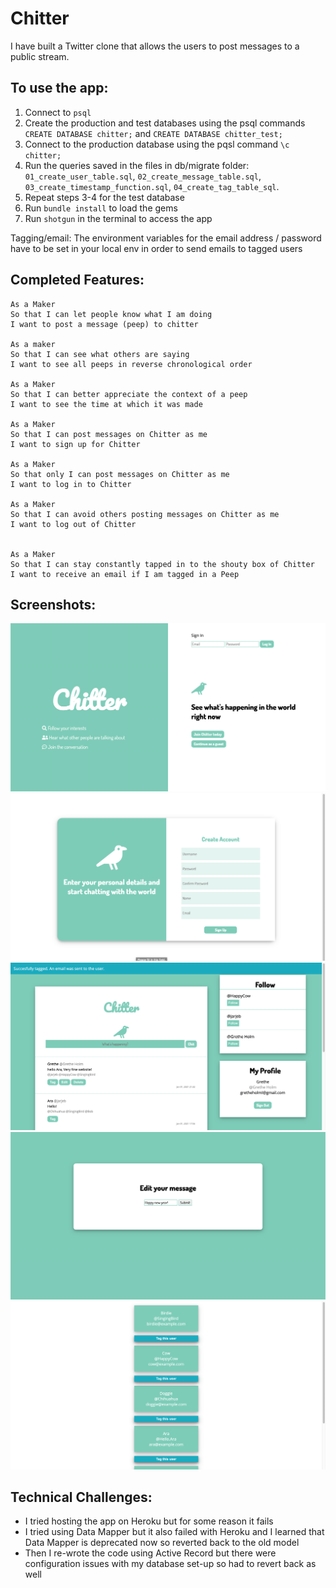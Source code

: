 # Chitter

I have built a Twitter clone that allows the users to post messages to a public stream.

To use the app:
-------
1. Connect to ``psql``
2. Create the production and test databases using the psql commands ``CREATE DATABASE chitter;`` and ``CREATE DATABASE chitter_test;``
3. Connect to the production database using the pqsl command ``\c chitter;``
4. Run the queries saved in the files in db/migrate folder: ``01_create_user_table.sql``, ``02_create_message_table.sql``, ``03_create_timestamp_function.sql``, ``04_create_tag_table_sql``.
5. Repeat steps 3-4 for the test database
6. Run ``bundle install`` to load the gems 
7. Run ```shotgun``` in the terminal to access the app

Tagging/email: The environment variables for the email address / password have to be set in your local env in order to send emails to tagged users

Completed Features:
-------

```
As a Maker
So that I can let people know what I am doing  
I want to post a message (peep) to chitter

As a maker
So that I can see what others are saying  
I want to see all peeps in reverse chronological order

As a Maker
So that I can better appreciate the context of a peep
I want to see the time at which it was made

As a Maker
So that I can post messages on Chitter as me
I want to sign up for Chitter

As a Maker
So that only I can post messages on Chitter as me
I want to log in to Chitter

As a Maker
So that I can avoid others posting messages on Chitter as me
I want to log out of Chitter


As a Maker
So that I can stay constantly tapped in to the shouty box of Chitter
I want to receive an email if I am tagged in a Peep
```
Screenshots:
-------
![main](https://github.com/Aracho1/chitter-challenge/blob/master/public/screenshots/main.png)
![sign_up](https://github.com/Aracho1/chitter-challenge/blob/master/public/screenshots/sign_up.png)
![message_board](https://github.com/Aracho1/chitter-challenge/blob/master/public/screenshots/message_board_tags.png)
![edit_message](https://github.com/Aracho1/chitter-challenge/blob/master/public/screenshots/edit_message.png)
![tag_users](https://github.com/Aracho1/chitter-challenge/blob/master/public/screenshots/tagging_users.png)

Technical Challenges:
-------
- I tried hosting the app on Heroku but for some reason it fails 
- I tried using Data Mapper but it also failed with Heroku and I learned that Data Mapper is deprecated now so reverted back to the old model
- Then I re-wrote the code using Active Record but there were configuration issues with my database set-up so had to revert back as well
